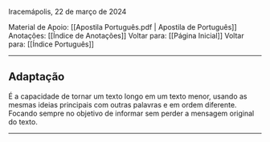 Iracemápolis, 22 de março de 2024

Material de Apoio: [[Apostila Português.pdf | Apostila de Português]]
Anotações: [[Índice de Anotações]]
Voltar para: [[Página Inicial]]
Voltar para: [[Índice Português]]
___________________
## Adaptação
É a capacidade de tornar um texto longo em um texto menor, usando as mesmas ideias principais com outras palavras e em ordem diferente. Focando sempre no objetivo de informar sem perder a mensagem original do texto.

___________________


<a target="_blank">
<img src=" " 
alt=""  />
</a>